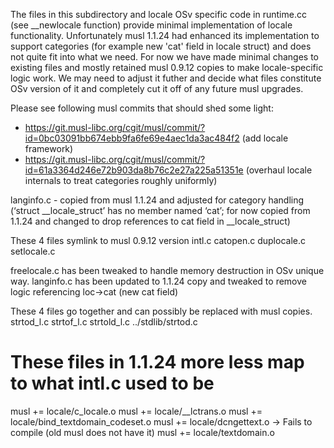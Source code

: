 The files in this subdirectory and locale OSv specific code in runtime.cc (see __newlocale function)
provide minimal implementation of locale functionality. Unfortunately musl 1.1.24 had enhanced
its implementation to support categories (for example new 'cat' field in locale struct)
and does not quite fit into what we need. For now we have made minimal changes to existing
files and mostly retained musl 0.9.12 copies to make locale-specific logic work.
We may need to adjust it futher and decide what files constitute OSv version
of it and completely cut it off of any future musl upgrades.

Please see following musl commits that should shed some light:
- https://git.musl-libc.org/cgit/musl/commit/?id=0bc03091bb674ebb9fa6fe69e4aec1da3ac484f2 (add locale framework)
- https://git.musl-libc.org/cgit/musl/commit/?id=61a3364d246e72b903da8b76c2e27a225a51351e (overhaul locale internals to treat categories roughly uniformly)

langinfo.c - copied from musl 1.1.24 and adjusted for category handling (‘struct __locale_struct’ has no member named ‘cat’; for now copied from 1.1.24 and changed to drop references to cat field in __locale_struct)

These 4 files symlink to musl 0.9.12 version
intl.c
catopen.c
duplocale.c
setlocale.c

freelocale.c has been tweaked to handle memory destruction in OSv unique way.
langinfo.c has been updated to 1.1.24 copy and tweaked to remove logic referencing loc->cat (new cat field)

These 4 files go together and can possibly be replaced with musl copies.
strtod_l.c
strtof_l.c
strtold_l.c
../stdlib/strtod.c

# These files in 1.1.24 more less map to what intl.c used to be
musl += locale/c_locale.o
musl += locale/__lctrans.o
musl += locale/bind_textdomain_codeset.o
musl += locale/dcngettext.o -> Fails to compile (old musl does not have it)
musl += locale/textdomain.o
